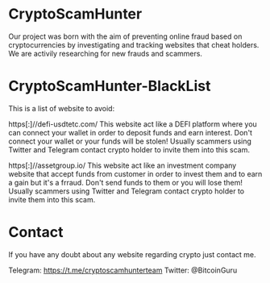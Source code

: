 # CryptoScamHunter
  
Our project was born with the aim of preventing online fraud based on cryptocurrencies by investigating and tracking websites that cheat holders.
We are activily researching for new frauds and scammers.



# CryptoScamHunter-BlackList

This is a list of website to avoid:

https[:]//defi-usdtetc.com/
This website act like a DEFI platform where you can connect your wallet in order to deposit funds and earn interest. Don't connect your wallet or your funds will be stolen!
Usually scammers using Twitter and Telegram contact crypto holder to invite them into this scam.

https[:]//assetgroup.io/
This website act like an investment company website that accept funds from customer in order to invest them and to earn a gain but it's a frraud. Don't send funds to them or you will lose them!
Usually scammers using Twitter and Telegram contact crypto holder to invite them into this scam.

# Contact
If you have any doubt about any website regarding crypto just contact me.

Telegram: https://t.me/cryptoscamhunterteam
Twitter: @BitcoinGuru
